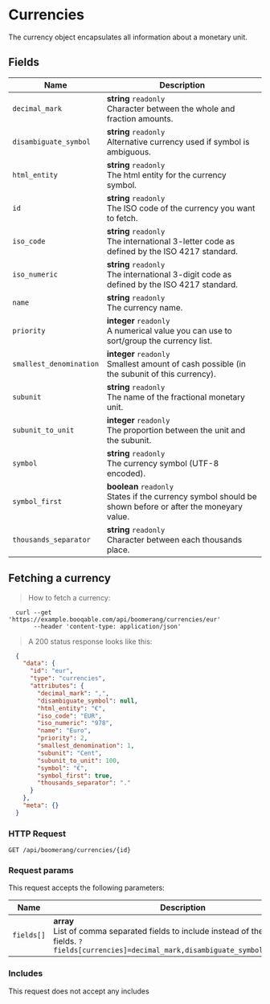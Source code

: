 # Currencies

The currency object encapsulates all information about a monetary unit.

## Fields

 Name | Description
-- | --
`decimal_mark` | **string** `readonly`<br>Character between the whole and fraction amounts.
`disambiguate_symbol` | **string** `readonly`<br>Alternative currency used if symbol is ambiguous.
`html_entity` | **string** `readonly`<br>The html entity for the currency symbol.
`id` | **string** `readonly`<br>The ISO code of the currency you want to fetch.
`iso_code` | **string** `readonly`<br>The international 3-letter code as defined by the ISO 4217 standard.
`iso_numeric` | **string** `readonly`<br>The international 3-digit code as defined by the ISO 4217 standard.
`name` | **string** `readonly`<br>The currency name.
`priority` | **integer** `readonly`<br>A numerical value you can use to sort/group the currency list.
`smallest_denomination` | **integer** `readonly`<br>Smallest amount of cash possible (in the subunit of this currency).
`subunit` | **string** `readonly`<br>The name of the fractional monetary unit.
`subunit_to_unit` | **integer** `readonly`<br>The proportion between the unit and the subunit.
`symbol` | **string** `readonly`<br>The currency symbol (UTF-8 encoded).
`symbol_first` | **boolean** `readonly`<br>States if the currency symbol should be shown before or after the moneyary value.
`thousands_separator` | **string** `readonly`<br>Character between each thousands place.


## Fetching a currency


> How to fetch a currency:

```shell
  curl --get 'https://example.booqable.com/api/boomerang/currencies/eur'
       --header 'content-type: application/json'
```

> A 200 status response looks like this:

```json
  {
    "data": {
      "id": "eur",
      "type": "currencies",
      "attributes": {
        "decimal_mark": ",",
        "disambiguate_symbol": null,
        "html_entity": "€",
        "iso_code": "EUR",
        "iso_numeric": "978",
        "name": "Euro",
        "priority": 2,
        "smallest_denomination": 1,
        "subunit": "Cent",
        "subunit_to_unit": 100,
        "symbol": "€",
        "symbol_first": true,
        "thousands_separator": "."
      }
    },
    "meta": {}
  }
```

### HTTP Request

`GET /api/boomerang/currencies/{id}`

### Request params

This request accepts the following parameters:

Name | Description
-- | --
`fields[]` | **array** <br>List of comma separated fields to include instead of the default fields. `?fields[currencies]=decimal_mark,disambiguate_symbol,html_entity`


### Includes

This request does not accept any includes